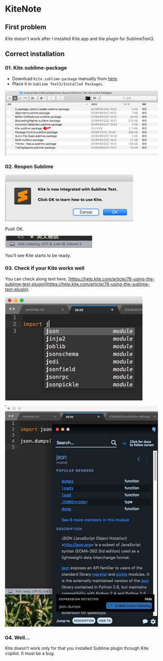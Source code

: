 KiteNote
===

## First problem

Kite doesn't work after I installed Kite.app and the plugin for SublimeText3.

## Correct installation

### 01. Kite.sublime-package

- Download `Kite.sublime-package` manually from [here](https://s3-us-west-1.amazonaws.com/kite-plugin-binaries/latest/Kite.sublime-package).
- Place it in `Sublime Text3/Installed Packages`.

![2](media/KiteNote2.jpg)

### 02. Reopen Sublime

![1](media/KiteNote1.jpg)

Push OK.

![3](media/KiteNote3.jpg)

You'll see Kite starts to be ready.

### 03. Check if your Kite works well

You can check along text here, [https://help.kite.com/article/76-using-the-sublime-text-plugin](https://help.kite.com/article/76-using-the-sublime-text-plugin).

![4](media/KiteNote4.jpg)

![5](media/KiteNote5.jpg)

### 04. Well...

Kite doesn't work only for that you installed Sublime plugin through Kite copilot. It must be a bug.
